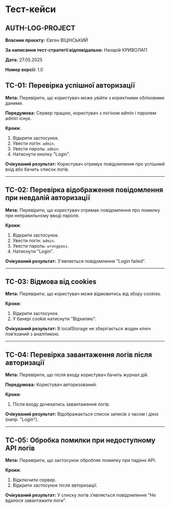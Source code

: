 # Тест-кейси

## AUTH-LOG-PROJECT

**Власник проєкту:** Євген ВІЦІНСЬКИЙ

**За написання тест-стратегії відповідальна:** Назарій КРИВОЛАП

**Дата:** 27.05.2025

**Номер версії:** 1.0

## TC-01: Перевірка успішної авторизації

**Мета:** Перевірити, що користувач може увійти з коректними обліковими даними.

**Передумова:** Сервер працює, користувач з логіном admin і паролем admin існує.

**Кроки:**

1. Відкрити застосунок.
2. Увести логін: `admin`.
3. Увести пароль: `admin`.
4. Натиснути кнопку "Login".

**Очікуваний результат:** Користувач отримує повідомлення про успішний вхід або бачить список логів.

---

## TC-02: Перевірка відображення повідомлення при невдалій авторизації

**Мета:** Перевірити, що користувач отримає повідомлення про помилку при неправильному вводі пароля.

**Кроки:**

1. Відкрити застосунок.
2. Увести логін: `admin`.
3. Увести пароль: `wrongpass`.
4. Натиснути "Login".

**Очікуваний результат:** З'являється повідомлення "Login failed".

---

## TC-03: Відмова від cookies

**Мета:** Перевірити, що користувач може відмовитись від збору cookies.

**Кроки:**

1. Відкрити застосунок.
2. У банері cookie натиснути "Відхиляю".

**Очікуваний результат:** В localStorage не зберігається жоден ключ пов’язаний з аналітикою.

---

## TC-04: Перевірка завантаження логів після авторизації

**Мета:** Перевірити, що після входу користувач бачить журнал дій.

**Передумова:** Користувач авторизований.

**Кроки:**

1. Після входу дочекатись завантаження логів.

**Очікуваний результат:** Відображається список записів з часом і дією (напр. "Login").

---

## TC-05: Обробка помилки при недоступному API логів

**Мета:** Перевірити, що застосунок обробляє помилку при падінні API.

**Кроки:**

1. Відключити сервер.
2. Відкрити застосунок після авторизації.

**Очікуваний результат:** У списку логів зʼявляється повідомлення "Не вдалося завантажити логи".
